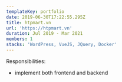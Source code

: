 ```yaml
---
templateKey: portfolio
date: 2019-06-30T17:22:55.295Z
title: htpmart.vn
url: 'https://htpmart.vn'
duration: Jul 2019 - Mar 2021
members: 1
stacks: 'WordPress, VueJS, JQuery, Docker'
---
```

Responsibilities:

* implement both frontend and backend
